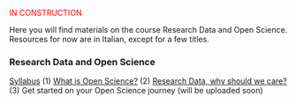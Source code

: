 <font color="#ff0000">IN CONSTRUCTION</font> 

Here you will find materials on the course Research Data and Open Science. Resources for now are in Italian, except for a few titles. 

### Research Data and Open Science
[Syllabus](https://lessons-open-science.github.io/template-lottie/latest/Research%20Data%20and%20Open%20Science%20course/Syllabus/)
(1) [What is Open Science?](https://lessons-open-science.github.io/template-lottie/latest/Research%20Data%20and%20Open%20Science%20course/Learning%20Unit%201/LU1-OpenScience-content/)
(2) [Research Data, why should we care?](https://lessons-open-science.github.io/template-lottie/latest/Research%20Data%20and%20Open%20Science%20course/Learning%20Unit%202/LU2-ResearchData-content/)
(3) Get started on your Open Science journey (will be uploaded soon)